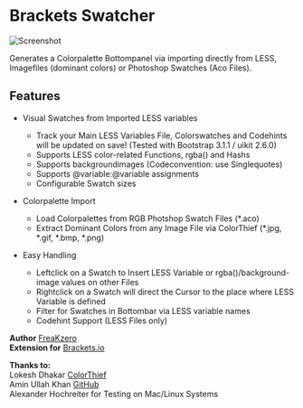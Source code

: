 # Brackets Swatcher

![Screenshot](https://raw2.github.com/FreaKzero/brackets-swatcher/master/readme.png)

Generates a Colorpalette Bottompanel via importing directly from LESS, Imagefiles (dominant colors) or Photoshop Swatches (Aco Files).

## Features

* Visual Swatches from Imported LESS variables
    * Track your Main LESS Variables File, Colorswatches and Codehints will be updated on save! (Tested with Bootstrap 3.1.1 / uikit 2.6.0)        
    * Supports LESS color-related Functions, rgba() and Hashs
    * Supports backgroundimages (Codeconvention: use Singlequotes)
    * Supports @variable:@variable assignments
    * Configurable Swatch sizes

* Colorpalette Import
    * Load Colorpalettes from RGB Photshop Swatch Files (*.aco)
    * Extract Dominant Colors from any Image File via ColorThief (*.jpg, *.gif, *.bmp, *.png)    
    
* Easy Handling
    * Leftclick on a Swatch to Insert LESS Variable or rgba()/background-image values on other Files
    * Rightclick on a Swatch will direct the Cursor to the place where LESS Variable is defined
    * Filter for Swatches in Bottombar via LESS variable names
    * Codehint Support (LESS Files only)
    
 **Author** [FreaKzero](https://github.com/freakzero)  
 **Extension for** [Brackets.io](http://brackets.io)

 **Thanks to:**  
Lokesh Dhakar [ColorThief](http://lokeshdhakar.com/projects/color-thief)  
Amin Ullah Khan [GitHub](https://github.com/sprintr)  
Alexander Hochreiter for Testing on Mac/Linux Systems
